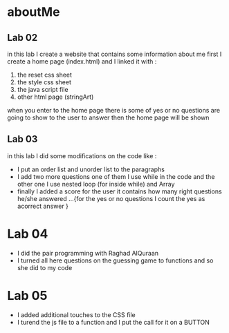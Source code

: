 # aboutMe

## Lab 02 

in this lab I create a website that contains some information about me 
first I create a home page (index.html) and I linked it with :
1. the reset css sheet 
2. the style css sheet 
3. the java script file 
4. other html page (stringArt)

when you enter to the home page there is some of yes or no questions are going to show to the user to answer then the home page will be shown 


## Lab 03 

in this lab I did some modifications on the code like :
- I put an order list and unorder list to the paragraphs 
- I add two more questions one of them I use while in the code 
  and the other one I use nested loop (for inside while) and Array 
- finally I added a score for the user it contains how many right questions he/she answered ...{for the yes or no questions I count the yes as     acorrect answer }


# Lab 04 
  - I did the pair programming with Raghad AlQuraan 
  - I turned all here questions on the guessing game to functions and so she did to my code 

# Lab 05 
   - I added additional touches to the CSS file 
   - I turend the js file to a function and I put the call for it on a BUTTON 